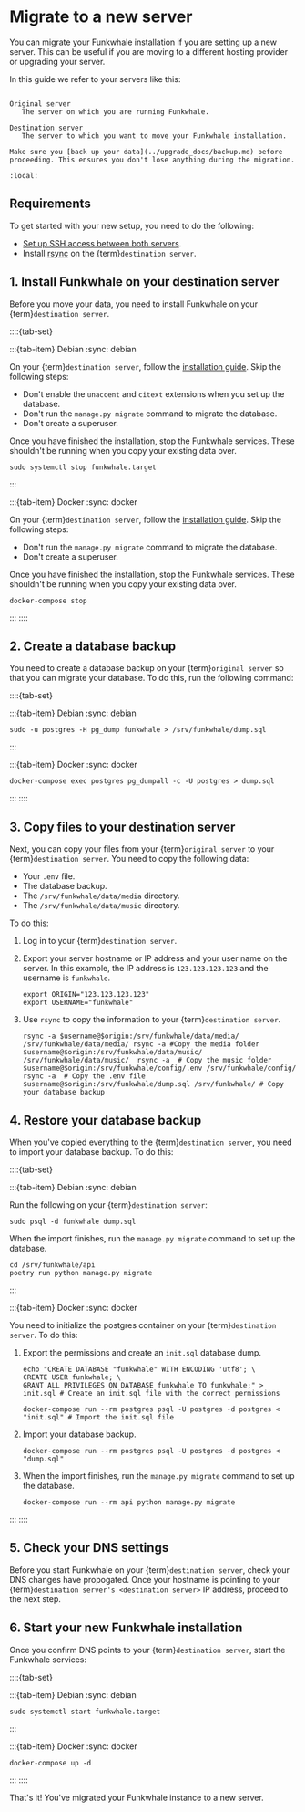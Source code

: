 # Migrate to a new server

You can migrate your Funkwhale installation if you are setting up a new server. This can be useful if you are moving to a different hosting provider or upgrading your server.

In this guide we refer to your servers like this:

```{glossary}

Original server
   The server on which you are running Funkwhale.

Destination server
   The server to which you want to move your Funkwhale installation.
```

```{note}
Make sure you [back up your data](../upgrade_docs/backup.md) before proceeding. This ensures you don't lose anything during the migration.
```

```{contents}
:local:
```

## Requirements

To get started with your new setup, you need to do the following:

- [Set up SSH access between both servers](https://kerneltalks.com/howto/establish-passwordless-ssh-between-two-servers/).
- Install [rsync](https://linux.die.net/man/1/rsync) on the {term}`destination server`.

## 1. Install Funkwhale on your destination server

Before you move your data, you need to install Funkwhale on your {term}`destination server`.

::::{tab-set}

:::{tab-item} Debian
:sync: debian

On your {term}`destination server`, follow the [installation guide](debian.md). Skip the following steps:

- Don't enable the `unaccent` and `citext` extensions when you set up the database.
- Don't run the `manage.py migrate` command to migrate the database.
- Don't create a superuser.

Once you have finished the installation, stop the Funkwhale services. These shouldn't be running when you copy your existing data over.

```{code-block} sh
sudo systemctl stop funkwhale.target
```

:::

:::{tab-item} Docker
:sync: docker

On your {term}`destination server`, follow the [installation guide](docker.md). Skip the following steps:

- Don't run the `manage.py migrate` command to migrate the database.
- Don't create a superuser.

Once you have finished the installation, stop the Funkwhale services. These shouldn't be running when you copy your existing data over.

```{code-block} sh
docker-compose stop
```

:::
::::

## 2. Create a database backup

You need to create a database backup on your {term}`original server` so that you can migrate your database. To do this, run the following command:

::::{tab-set}

:::{tab-item} Debian
:sync: debian

```{code-block} sh
sudo -u postgres -H pg_dump funkwhale > /srv/funkwhale/dump.sql
```

:::

:::{tab-item} Docker
:sync: docker

```{code-block} sh
docker-compose exec postgres pg_dumpall -c -U postgres > dump.sql
```

:::
::::

## 3. Copy files to your destination server

Next, you can copy your files from your {term}`original server` to your {term}`destination server`. You need to copy the following data:

- Your `.env` file.
- The database backup.
- The `/srv/funkwhale/data/media` directory.
- The `/srv/funkwhale/data/music` directory.

To do this:

1. Log in to your {term}`destination server`.
2. Export your server hostname or IP address and your user name on the server. In this example, the IP address is `123.123.123.123` and the username is `funkwhale`.

   ```{code-block} sh
   export ORIGIN="123.123.123.123"
   export USERNAME="funkwhale"
   ```

3. Use `rsync` to copy the information to your {term}`destination server`.

   ```{code-block} sh
   rsync -a $username@$origin:/srv/funkwhale/data/media/ /srv/funkwhale/data/media/ rsync -a #Copy the media folder
   $username@$origin:/srv/funkwhale/data/music/ /srv/funkwhale/data/music/  rsync -a  # Copy the music folder
   $username@$origin:/srv/funkwhale/config/.env /srv/funkwhale/config/ rsync -a  # Copy the .env file
   $username@$origin:/srv/funkwhale/dump.sql /srv/funkwhale/ # Copy your database backup
   ```

## 4. Restore your database backup

When you've copied everything to the {term}`destination server`, you need to import your database backup. To do this:

::::{tab-set}

:::{tab-item} Debian
:sync: debian

Run the following on your {term}`destination server`:

```{code-block} sh
sudo psql -d funkwhale dump.sql
```

When the import finishes, run the `manage.py migrate` command to set up the database.

```{code-block} sh
cd /srv/funkwhale/api
poetry run python manage.py migrate
```

:::

:::{tab-item} Docker
:sync: docker

You need to initialize the postgres container on your {term}`destination server`. To do this:

1. Export the permissions and create an `init.sql` database dump.

   ```{code-block} sh
   echo "CREATE DATABASE "funkwhale" WITH ENCODING 'utf8'; \
   CREATE USER funkwhale; \
   GRANT ALL PRIVILEGES ON DATABASE funkwhale TO funkwhale;" > init.sql # Create an init.sql file with the correct permissions

   docker-compose run --rm postgres psql -U postgres -d postgres < "init.sql" # Import the init.sql file 
   ```

2. Import your database backup.

   ```{code-block} sh
   docker-compose run --rm postgres psql -U postgres -d postgres < "dump.sql"
   ```

3. When the import finishes, run the `manage.py migrate` command to set up the database.

   ```{code-block} sh
   docker-compose run --rm api python manage.py migrate
   ```

:::
::::

## 5. Check your DNS settings

Before you start Funkwhale on your {term}`destination server`, check your DNS changes have propogated. Once your hostname is pointing to your {term}`destination server's <destination server>` IP address, proceed to the next step.

## 6. Start your new Funkwhale installation

Once you confirm DNS points to your {term}`destination server`, start the Funkwhale services:

::::{tab-set}

:::{tab-item} Debian
:sync: debian

```{code-block} sh
sudo systemctl start funkwhale.target
```

:::

:::{tab-item} Docker
:sync: docker

```{code-block} sh
docker-compose up -d
```

:::
::::

That's it! You've migrated your Funkwhale instance to a new server.
